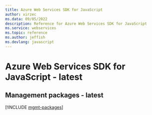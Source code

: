 ```yaml
---
title: Azure Web Services SDK for JavaScript
author: xirzec
ms.data: 09/05/2022
description: Reference for Azure Web Services SDK for JavaScript
ms.service: webservices
ms.topic: reference
ms.author: jeffish
ms.devlang: javascript
---
```

# Azure Web Services SDK for JavaScript - latest

## Management packages - latest
[!INCLUDE [mgmt-packages](web-services-mgmt-index.md)]